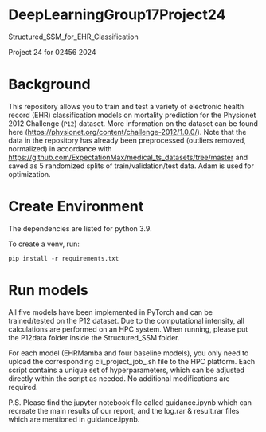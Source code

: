 # DeepLearningGroup17Project24
Structured_SSM_for_EHR_Classification

Project 24 for 02456 2024

# Background
This repository allows you to train and test a variety of electronic health record (EHR) classification models on mortality prediction for the Physionet 2012 Challenge (`P12`) dataset. More information on the dataset can be found here (https://physionet.org/content/challenge-2012/1.0.0/). Note that the data in the repository has already been preprocessed (outliers removed, normalized) in accordance with https://github.com/ExpectationMax/medical_ts_datasets/tree/master and saved as 5 randomized splits of train/validation/test data. Adam is used for optimization.

# Create Environment
The dependencies are listed for python 3.9.

To create a venv, run: 

`pip install -r requirements.txt` 



# Run models 
All five models have been implemented in PyTorch and can be trained/tested on the P12 dataset. Due to the computational intensity, all calculations are performed on an HPC system. When running, please put the P12data folder inside the Structured_SSM folder.

For each model (EHRMamba and four baseline models), you only need to upload the corresponding cli_project_job_<modelName>.sh file to the HPC platform. Each script contains a unique set of hyperparameters, which can be adjusted directly within the script as needed. No additional modifications are required.

P.S. Please find the jupyter notebook file called guidance.ipynb which can recreate the main results of our report, and the log.rar & result.rar files which are mentioned in guidance.ipynb.
